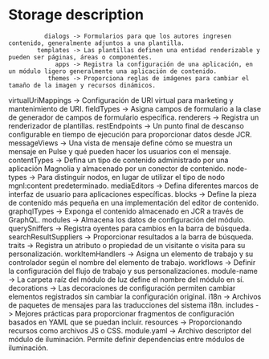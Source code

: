 # Storage description

              dialogs -> Formularios para que los autores ingresen contenido, generalmente adjuntos a una plantilla.
            templates -> Las plantillas definen una entidad renderizable y pueden ser páginas, áreas o componentes.
                 apps -> Registra la configuración de una aplicación, en un módulo ligero generalmente una aplicación de contenido.
               themes -> Proporciona reglas de imágenes para cambiar el tamaño de la imagen y recursos dinámicos.
   virtualUriMappings -> Configuración de URI virtual para marketing y mantenimiento de URI.
           fieldTypes -> Asigna campos de formulario a la clase de generador de campos de formulario específica.
            renderers -> Registra un renderizador de plantillas.
        restEndpoints -> Un punto final de descanso configurable en tiempo de ejecución para proporcionar datos desde JCR.
         messageViews -> Una vista de mensaje define cómo se muestra un mensaje en Pulse y qué pueden hacer los usuarios con el mensaje.
         contentTypes -> Defina un tipo de contenido administrado por una aplicación Magnolia y almacenado por un conector de contenido.
           node-types -> Para distinguir nodos, en lugar de utilizar el tipo de nodo mgnl:content predeterminado.
         mediaEditors -> Defina diferentes marcos de interfaz de usuario para aplicaciones específicas.
               blocks -> Define la pieza de contenido más pequeña en una implementación del editor de contenido.
         graphqlTypes -> Exponga el contenido almacenado en JCR a través de GraphQL.
              modules -> Almacena los datos de configuración del módulo.
        querySniffers -> Registra oyentes para cambios en la barra de búsqueda.
searchResultSuppliers -> Proporcionar resultados a la barra de búsqueda.
               traits -> Registra un atributo o propiedad de un visitante o visita para su personalización.
     workItemHandlers -> Asigna un elemento de trabajo y su controlador según el nombre del elemento de trabajo.
            workflows -> Definir la configuración del flujo de trabajo y sus personalizaciones.
          module-name -> La carpeta raíz del módulo de luz define el nombre del módulo en sí.
          decorations -> Las decoraciones de configuración permiten cambiar elementos registrados sin cambiar la configuración original.
                 i18n -> Archivos de paquetes de mensajes para las traducciones del sistema i18n.
             includes -> Mejores prácticas para proporcionar fragmentos de configuración basados ​​en YAML que se puedan incluir.
            resources -> Proporcionando recursos como archivos JS o CSS.
          module.yaml -> Archivo descriptor del módulo de iluminación. Permite definir dependencias entre módulos de iluminación.